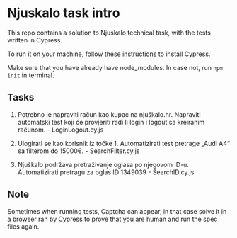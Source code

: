 # Njuskalo task intro

This repo contains a solution to Njuskalo technical task, with the tests written in Cypress.

To run it on your machine, follow [these instructions](https://docs.cypress.io/guides/getting-started/installing-cypress) to install Cypress.

Make sure that you have already have node_modules. In case not, run ```npm init``` in terminal. 

## Tasks 
1. Potrebno je napraviti račun kao kupac na njuškalo.hr. Napraviti automatski test koji će
provjeriti radi li login i logout sa kreiranim računom. - LoginLogout.cy.js

2. Ulogirati se kao korisnik iz točke 1. Automatizirati test pretrage „Audi A4“ sa filterom do
15000€. - SearchFilter.cy.js

3. Njuškalo podržava pretraživanje oglasa po njegovom ID-u. Automatizirati pretragu za oglas ID
1349039 - SearchID.cy.js

## Note
Sometimes when running tests, Captcha can appear, in that case solve it in a browser ran by Cypress to prove that you are human and run the spec files again. 
